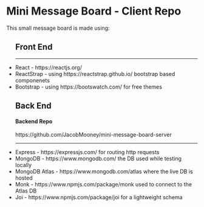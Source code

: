 # Mini Message Board - Client Repo

This small message board is made using:

<ul><h2>Front End</h2>
<hr></hr>
<li>React - <a>https://reactjs.org/</a></li>
<li>ReactStrap - using <a>https://reactstrap.github.io/</a> bootstrap based componenets</li>
<li>Bootstrap - using <a>https://bootswatch.com/</a> for free themes</li>
</ul>

<ul><h2>Back End</h2>
<h4>Backend Repo</h4><a>https://github.com/JacobMooney/mini-message-board-server</a>
<hr></hr>
<li>Express - <a>https://expressjs.com/</a> for routing http requests</li>
<li>MongoDB - <a>https://www.mongodb.com/</a> the DB used while testing locally</li>
<li>MongoDB Atlas - <a>https://www.mongodb.com/atlas</a> where the live DB is hosted</li>
<li>Monk - <a>https://www.npmjs.com/package/monk</a> used to connect to the Atlas DB</li>
<li>Joi - <a>https://www.npmjs.com/package/joi</a> for a lightweight schema</li>
</ul>
